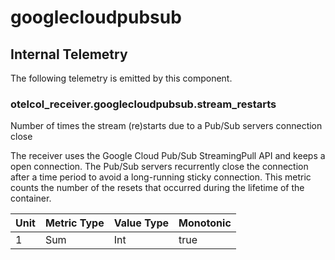 [comment]: <> (Code generated by mdatagen. DO NOT EDIT.)

# googlecloudpubsub

## Internal Telemetry

The following telemetry is emitted by this component.

### otelcol_receiver.googlecloudpubsub.stream_restarts

Number of times the stream (re)starts due to a Pub/Sub servers connection close

The receiver uses the Google Cloud Pub/Sub StreamingPull API and keeps a open connection. The Pub/Sub servers
recurrently close the connection after a time period to avoid a long-running sticky connection. This metric
counts the number of the resets that occurred during the lifetime of the container.


| Unit | Metric Type | Value Type | Monotonic |
| ---- | ----------- | ---------- | --------- |
| 1 | Sum | Int | true |
